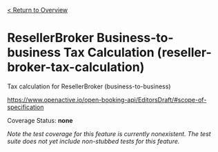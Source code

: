 [< Return to Overview](../../README.md)
# ResellerBroker Business-to-business Tax Calculation (reseller-broker-tax-calculation)

Tax calculation for ResellerBroker (business-to-business)


https://www.openactive.io/open-booking-api/EditorsDraft/#scope-of-specification

Coverage Status: **none**


*Note the test coverage for this feature is currently nonexistent. The test suite does not yet include non-stubbed tests for this feature.*



